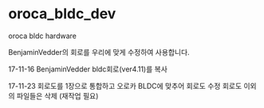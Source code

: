 # oroca_bldc_dev
oroca bldc hardware

BenjaminVedder의 회로를 우리에 맞게 수정하여 사용합니다.

17-11-16 BenjaminVedder bldc회로(ver4.11)를 복사 

17-11-23 회로도를 1장으로 통합하고 오로카 BLDC에 맞추어 회로도 수정
         회로도 이외의 파일들은 삭제 (재작업 필요)